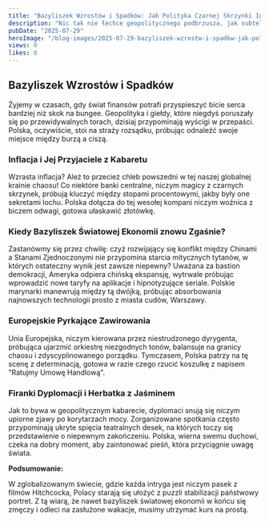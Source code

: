 ```yaml
---
title: "Bazyliszek Wzrostów i Spadków: Jak Polityka Czarnej Skrzynki Igłą w Globalny Balon Dźga"
description: "Nic tak nie łechce geopolitycznego podbrzusza, jak subtelny wdech inflacji przed wielkim wydechem gospodarczej zadyszki. Przedstawiamy najnowsze ingrediencje w zupie ze świata giełdy, finansów i wiecznego chaosu dyplomacji."
pubDate: "2025-07-29"
heroImage: "/blog-images/2025-07-29-bazyliszek-wzrostw-i-spadkw-jak-polityka-czarnej-skrzynki-ig-w-globalny-balon-dga.png"
views: 0
likes: 0
---
```


## Bazyliszek Wzrostów i Spadków

Żyjemy w czasach, gdy świat finansów potrafi przyspieszyć bicie serca bardziej niż skok na bungee. Geopolityka i giełdy, które niegdyś poruszały się po przewidywalnych torach, dzisiaj przypominają wyścigi w przepaści. Polska, oczywiście, stoi na straży rozsądku, próbując odnaleźć swoje miejsce między burzą a ciszą.

### Inflacja i Jej Przyjaciele z Kabaretu

Wzrasta inflacja? Ależ to przecież chleb powszedni w tej naszej globalnej krainie chaosu! Co niektóre banki centralne, niczym magicy z czarnych skrzynek, próbują kluczyć między stopami procentowymi, jakby były one sekretami lochu. Polska dołącza do tej wesołej kompani niczym woźnica z biczem odwagi, gotowa ułaskawić złotówkę.

### Kiedy Bazyliszek Światowej Ekonomii znowu Zgaśnie?

Zastanówmy się przez chwilę: czyż rozwijający się konflikt między Chinami a Stanami Zjednoczonymi nie przypomina starcia mitycznych tytanów, w których ostateczny wynik jest zawsze niepewny? Uważana za bastion demokracji, Ameryka odpiera chińską ekspansję, wytrwale próbując wprowadzić nowe taryfy na aplikacje i hipnotyzujące seriale. Polskie marynarki manewrują między tą dwójką, próbując absorbowania najnowszych technologii prosto z miasta cudów, Warszawy.

### Europejskie Pyrkające Zawirowania

Unia Europejska, niczym kierowana przez niestrudzonego dyrygenta, próbująca ujarzmić orkiestrę niezgodnych tonów, balansuje na granicy chaosu i zdyscyplinowanego porządku. Tymczasem, Polska patrzy na tę scenę z determinacją, gotowa w razie czego rzucić koszulkę z napisem "Ratujmy Umowę Handlową".

### Firanki Dyplomacji i Herbatka z Jaśminem

Jak to bywa w geopolitycznym kabarecie, dyplomaci snują się niczym upiorne zjawy po korytarzach mocy. Zorganizowane spotkania często przypominają ukryte spięcia teatralnych desek, na których toczy się przedstawienie o niepewnym zakończeniu. Polska, wierna swemu duchowi, czeka na dobry moment, aby zaintonować pieśń, która przyciągnie uwagę świata.

**Podsumowanie:**

W zglobalizowanym świecie, gdzie każda intryga jest niczym pasek z filmów Hitchcocka, Polacy starają się ułożyć z puzzli stabilizacji państwowy portret. Z tą wiarą, że nawet bazyliszek światowej ekonomii w końcu się zmęczy i odleci na zasłużone wakacje, musimy utrzymać kurs na prostą.